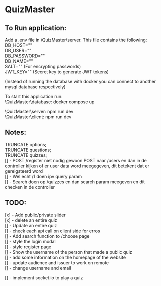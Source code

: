 # QuizMaster
## To Run application:
Add a .env file in \QuizMaster\server. This file contains the following:  
DB_HOST=""  
DB_USER=""  
DB_PASSWORD=""  
DB_NAME=""  
SALT="" (For encrypting passwords)  
JWT_KEY="" (Secret key to generate JWT tokens)  

(Instead of running the database with docker you can connect to another mysql database respectively)

To start this application run:  
\QuizMaster\database: docker compose up   
  
\QuizMaster\server: npm run dev  
\QuizMaster\client: npm run dev  

## Notes:
TRUNCATE options;  
TRUNCATE questions;  
TRUNCATE quizzes;  
[] - POST /register niet nodig gewoon POST naar /users en dan in de controller kijken of er user data word meegegeven, dit betekent dat er gereigsteerd word  
[] - Wel echt /1 doen ipv query param  
[] - Search doen op /quizzes en dan search param meegeven en dit checken in de controller  


## TODO:
[x] - Add public/private slider  
[x] - delete an entire quiz  
[] - Update an entire quiz  
[] - check each api call on client side for erros  
[] - Add search function to /choose page  
[] - style the login modal  
[] - style register page  
[] - Show the username of the person that made a public quiz     
[] - add some information on the homepage of the website   
[] - update audience and issuer to work on remote  
[] - change username and email    

[] - implement socket.io to play a quiz  
 
